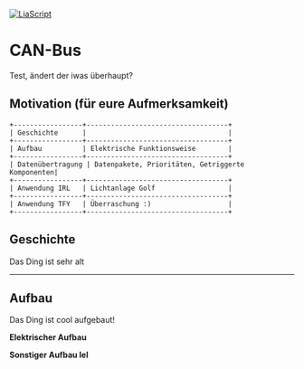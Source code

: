 <!--

author:   Bastian Zötzl
email:    bastian.zoetzl@outlook.com

version:  0.0.2
language: de
narrator: Deutsch Female

import:  https://raw.githubusercontent.com/liascript-templates/plantUML/master/README.md
         https://github.com/LiaTemplates/AVR8js/main/README.md
         https://github.com/LiaTemplates/Pyodide

icon: https://upload.wikimedia.org/wikipedia/commons/d/de/Logo_TU_Bergakademie_Freiberg.svg

-->

[![LiaScript](https://raw.githubusercontent.com/LiaScript/LiaScript/master/badges/course.svg)](https://liascript.github.io/course/?https://github.com/Voetzl/CAN-Bus/blob/main/README.md)

# CAN-Bus

Test, ändert der iwas überhaupt?

## Motivation (für eure Aufmerksamkeit)


```ascii
+-----------------+-----------------------------------+
| Geschichte      |                                   |
+-----------------+-----------------------------------+
| Aufbau          | Elektrische Funktionsweise        |
+-----------------+-----------------------------------+
| Datenübertragung | Datenpakete, Prioritäten, Getriggerte Komponenten|
+-----------------+-----------------------------------+
| Anwendung IRL   | Lichtanlage Golf                  |
+-----------------+-----------------------------------+
| Anwendung TFY   | Überraschung :)                   |
+-----------------+-----------------------------------+
```


## Geschichte

Das Ding ist sehr alt

---

## Aufbau

Das Ding ist cool aufgebaut!


**Elektrischer Aufbau**

**Sonstiger Aufbau lel**

